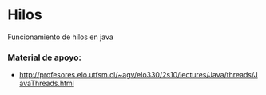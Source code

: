 # Hilos

Funcionamiento de hilos en java

### Material de apoyo:

- http://profesores.elo.utfsm.cl/~agv/elo330/2s10/lectures/Java/threads/JavaThreads.html  


